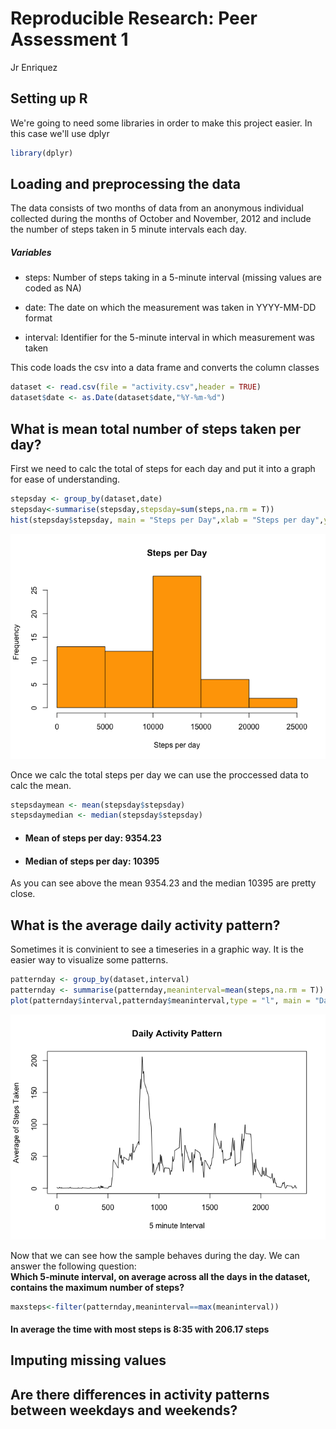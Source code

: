 # Reproducible Research: Peer Assessment 1
Jr Enriquez  
## Setting up R
We're going to need some libraries in order to make this project easier. In this case we'll use dplyr

```r
library(dplyr)
```


## Loading and preprocessing the data
The data consists of two months of data from an anonymous individual collected during the months of October and November, 2012 and include the number of steps taken in 5 minute intervals each day.  

##### Variables

* steps: Number of steps taking in a 5-minute interval (missing values are coded as NA)

* date: The date on which the measurement was taken in YYYY-MM-DD format

* interval: Identifier for the 5-minute interval in which measurement was taken  

This code loads the csv into a data frame and converts the column classes

```r
dataset <- read.csv(file = "activity.csv",header = TRUE)
dataset$date <- as.Date(dataset$date,"%Y-%m-%d")
```

## What is mean total number of steps taken per day?
First we need to calc the total of steps for each day and put it into a graph for ease of understanding. 


```r
stepsday <- group_by(dataset,date)
stepsday<-summarise(stepsday,stepsday=sum(steps,na.rm = T))
hist(stepsday$stepsday, main = "Steps per Day",xlab = "Steps per day",ylab = "Frequency",col = "orange")
```

![](PA1_template_files/figure-html/unnamed-chunk-3-1.png) 

Once we calc the total steps per day we can use the proccessed data to calc the mean. 

```r
stepsdaymean <- mean(stepsday$stepsday)
stepsdaymedian <- median(stepsday$stepsday)
```

* #### **Mean of steps per day: 9354.23**
* #### **Median of steps per day: 10395**
As you can see above the mean 9354.23 and the median 10395 are pretty close. 

## What is the average daily activity pattern?
Sometimes it is convinient to see a timeseries in a graphic way. It is the easier way to visualize some patterns. 


```r
patternday <- group_by(dataset,interval)
patternday <- summarise(patternday,meaninterval=mean(steps,na.rm = T))
plot(patternday$interval,patternday$meaninterval,type = "l", main = "Daily Activity Pattern",xlab = "5 minute Interval", ylab = "Average of Steps Taken")
```

![](PA1_template_files/figure-html/unnamed-chunk-5-1.png) 

Now that we can see how the sample behaves during the day. We can answer the following question:  
**Which 5-minute interval, on average across all the days in the dataset, contains the maximum number of steps?** 

```r
maxsteps<-filter(patternday,meaninterval==max(meaninterval))
```


#### In average the time with most steps is **8:35** with **206.17** steps


## Imputing missing values



## Are there differences in activity patterns between weekdays and weekends?
